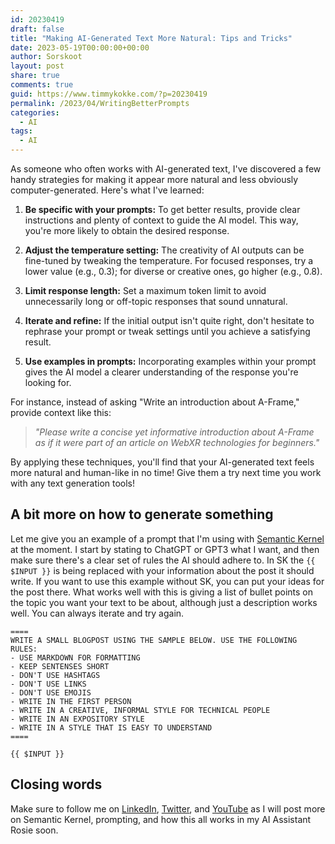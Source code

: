 ```yaml
---
id: 20230419
draft: false
title: "Making AI-Generated Text More Natural: Tips and Tricks"
date: 2023-05-19T00:00:00+00:00
author: Sorskoot
layout: post
share: true
comments: true
guid: https://www.timmykokke.com/?p=20230419
permalink: /2023/04/WritingBetterPrompts
categories:
  - AI  
tags:
  - AI
---
```


As someone who often works with AI-generated text, I've discovered a few handy strategies for making it appear more natural and less obviously computer-generated. Here's what I've learned:

1. **Be specific with your prompts:** To get better results, provide clear instructions and plenty of context to guide the AI model. This way, you're more likely to obtain the desired response.

2. **Adjust the temperature setting:** The creativity of AI outputs can be fine-tuned by tweaking the temperature. For focused responses, try a lower value (e.g., 0.3); for diverse or creative ones, go higher (e.g., 0.8).

3. **Limit response length:** Set a maximum token limit to avoid unnecessarily long or off-topic responses that sound unnatural.

4. **Iterate and refine:** If the initial output isn't quite right, don't hesitate to rephrase your prompt or tweak settings until you achieve a satisfying result.

5. **Use examples in prompts:** Incorporating examples within your prompt gives the AI model a clearer understanding of the response you're looking for.

For instance, instead of asking \"Write an introduction about A-Frame,\" provide context like this:

> _\"Please write a concise yet informative introduction about A-Frame as if it were part of an article on WebXR technologies for beginners.\"_

By applying these techniques, you'll find that your AI-generated text feels more natural and human-like in no time! Give them a try next time you work with any text generation tools!

## A bit more on how to generate something

Let me give you an example of a prompt that I'm using with [Semantic Kernel](https://devblogs.microsoft.com/semantic-kernel/) at the moment. I start by stating to ChatGPT or GPT3 what I want, and then make sure there's a clear set of rules the AI should adhere to. In SK the `{{ $INPUT }}` is being replaced with your information about the post it should write. If you want to use this example without SK, you can put your ideas for the post there. What works well with this is giving a list of bullet points on the topic you want your text to be about, although just a description works well. You can always iterate and try again.


```
====
WRITE A SMALL BLOGPOST USING THE SAMPLE BELOW. USE THE FOLLOWING RULES:
- USE MARKDOWN FOR FORMATTING
- KEEP SENTENSES SHORT
- DON'T USE HASHTAGS
- DON'T USE LINKS
- DON'T USE EMOJIS
- WRITE IN THE FIRST PERSON
- WRITE IN A CREATIVE, INFORMAL STYLE FOR TECHNICAL PEOPLE
- WRITE IN AN EXPOSITORY STYLE
- WRITE IN A STYLE THAT IS EASY TO UNDERSTAND
==== 

{{ $INPUT }}
```

## Closing words
Make sure to follow me on [LinkedIn](https://www.linkedin.com/in/timmykokke/), [Twitter](https://twitter.com/Sorskoot), and [YouTube](https://www.youtube.com/sorskoot) as I will post more on Semantic Kernel, prompting, and how this all works in my AI Assistant Rosie soon.
